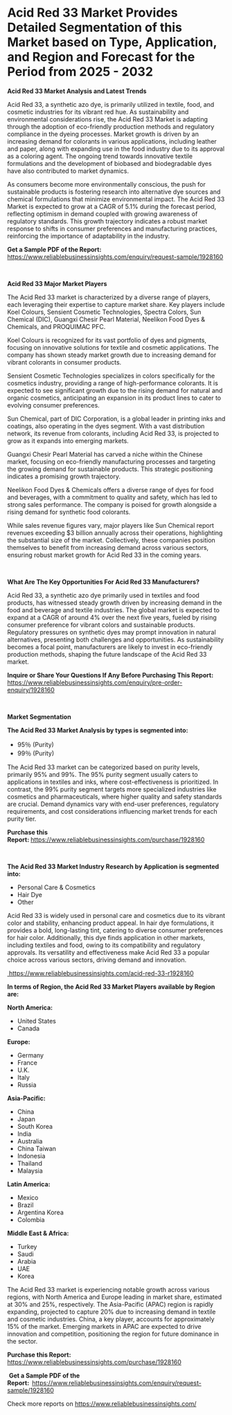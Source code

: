 <p><h1>Acid Red 33 Market Provides Detailed Segmentation of this Market based on Type, Application, and Region and Forecast for the Period from 2025 - 2032</h1></p><p><strong>Acid Red 33 Market Analysis and Latest Trends</strong></p>
<p><p>Acid Red 33, a synthetic azo dye, is primarily utilized in textile, food, and cosmetic industries for its vibrant red hue. As sustainability and environmental considerations rise, the Acid Red 33 Market is adapting through the adoption of eco-friendly production methods and regulatory compliance in the dyeing processes. Market growth is driven by an increasing demand for colorants in various applications, including leather and paper, along with expanding use in the food industry due to its approval as a coloring agent. The ongoing trend towards innovative textile formulations and the development of biobased and biodegradable dyes have also contributed to market dynamics.</p><p>As consumers become more environmentally conscious, the push for sustainable products is fostering research into alternative dye sources and chemical formulations that minimize environmental impact. The Acid Red 33 Market is expected to grow at a CAGR of 5.1% during the forecast period, reflecting optimism in demand coupled with growing awareness of regulatory standards. This growth trajectory indicates a robust market response to shifts in consumer preferences and manufacturing practices, reinforcing the importance of adaptability in the industry.</p></p>
<p><strong>Get a Sample PDF of the Report:&nbsp;</strong> <a href="https://www.reliablebusinessinsights.com/enquiry/request-sample/1928160?utm_campaign=3582&utm_medium=2&utm_source=Github&utm_content=ia&utm_term=29032025&utm_id=acid-red-33">https://www.reliablebusinessinsights.com/enquiry/request-sample/1928160</a></p>
<p>&nbsp;</p>
<p><strong>Acid Red 33 Major Market Players</strong></p>
<p><p>The Acid Red 33 market is characterized by a diverse range of players, each leveraging their expertise to capture market share. Key players include Koel Colours, Sensient Cosmetic Technologies, Spectra Colors, Sun Chemical (DIC), Guangxi Chesir Pearl Material, Neelikon Food Dyes & Chemicals, and PROQUIMAC PFC. </p><p>Koel Colours is recognized for its vast portfolio of dyes and pigments, focusing on innovative solutions for textile and cosmetic applications. The company has shown steady market growth due to increasing demand for vibrant colorants in consumer products.</p><p>Sensient Cosmetic Technologies specializes in colors specifically for the cosmetics industry, providing a range of high-performance colorants. It is expected to see significant growth due to the rising demand for natural and organic cosmetics, anticipating an expansion in its product lines to cater to evolving consumer preferences.</p><p>Sun Chemical, part of DIC Corporation, is a global leader in printing inks and coatings, also operating in the dyes segment. With a vast distribution network, its revenue from colorants, including Acid Red 33, is projected to grow as it expands into emerging markets.</p><p>Guangxi Chesir Pearl Material has carved a niche within the Chinese market, focusing on eco-friendly manufacturing processes and targeting the growing demand for sustainable products. This strategic positioning indicates a promising growth trajectory.</p><p>Neelikon Food Dyes & Chemicals offers a diverse range of dyes for food and beverages, with a commitment to quality and safety, which has led to strong sales performance. The company is poised for growth alongside a rising demand for synthetic food colorants.</p><p>While sales revenue figures vary, major players like Sun Chemical report revenues exceeding $3 billion annually across their operations, highlighting the substantial size of the market. Collectively, these companies position themselves to benefit from increasing demand across various sectors, ensuring robust market growth for Acid Red 33 in the coming years.</p></p>
<p>&nbsp;</p>
<p><strong>What Are The Key Opportunities For Acid Red 33 Manufacturers?</strong></p>
<p><p>Acid Red 33, a synthetic azo dye primarily used in textiles and food products, has witnessed steady growth driven by increasing demand in the food and beverage and textile industries. The global market is expected to expand at a CAGR of around 4% over the next five years, fueled by rising consumer preference for vibrant colors and sustainable products. Regulatory pressures on synthetic dyes may prompt innovation in natural alternatives, presenting both challenges and opportunities. As sustainability becomes a focal point, manufacturers are likely to invest in eco-friendly production methods, shaping the future landscape of the Acid Red 33 market.</p></p>
<p><strong>Inquire or Share Your Questions If Any Before Purchasing This Report:</strong> <a href="https://www.reliablebusinessinsights.com/enquiry/pre-order-enquiry/1928160?utm_campaign=3582&utm_medium=2&utm_source=Github&utm_content=ia&utm_term=29032025&utm_id=acid-red-33">https://www.reliablebusinessinsights.com/enquiry/pre-order-enquiry/1928160</a></p>
<p>&nbsp;</p>
<p><strong>Market Segmentation</strong></p>
<p><strong>The Acid Red 33 Market Analysis by types is segmented into:</strong></p>
<p><ul><li>95％ (Purity)</li><li>99％ (Purity)</li></ul></p>
<p><p>The Acid Red 33 market can be categorized based on purity levels, primarily 95% and 99%. The 95% purity segment usually caters to applications in textiles and inks, where cost-effectiveness is prioritized. In contrast, the 99% purity segment targets more specialized industries like cosmetics and pharmaceuticals, where higher quality and safety standards are crucial. Demand dynamics vary with end-user preferences, regulatory requirements, and cost considerations influencing market trends for each purity tier.</p></p>
<p><strong>Purchase this Report:&nbsp;</strong><a href="https://www.reliablebusinessinsights.com/purchase/1928160?utm_campaign=3582&utm_medium=2&utm_source=Github&utm_content=ia&utm_term=29032025&utm_id=acid-red-33">https://www.reliablebusinessinsights.com/purchase/1928160</a></p>
<p>&nbsp;</p>
<p><strong>The Acid Red 33 Market Industry Research by Application is segmented into:</strong></p>
<p><ul><li>Personal Care & Cosmetics</li><li>Hair Dye</li><li>Other</li></ul></p>
<p><p>Acid Red 33 is widely used in personal care and cosmetics due to its vibrant color and stability, enhancing product appeal. In hair dye formulations, it provides a bold, long-lasting tint, catering to diverse consumer preferences for hair color. Additionally, this dye finds application in other markets, including textiles and food, owing to its compatibility and regulatory approvals. Its versatility and effectiveness make Acid Red 33 a popular choice across various sectors, driving demand and innovation.</p></p>
<p><a href="https://www.reliablebusinessinsights.com/acid-red-33-r1928160?utm_campaign=3582&utm_medium=2&utm_source=Github&utm_content=ia&utm_term=29032025&utm_id=acid-red-33">&nbsp;https://www.reliablebusinessinsights.com/acid-red-33-r1928160</a></p>
<p><strong>In terms of Region, the Acid Red 33 Market Players available by Region are:</strong></p>
<p>
    <p> <strong> North America: </strong>
        <ul>
            <li>United States</li>
            <li>Canada</li>
        </ul>
        </p> 
    <p> <strong> Europe: </strong>
        <ul>
            <li>Germany</li>
            <li>France</li>
            <li>U.K.</li>
            <li>Italy</li>
            <li>Russia</li>
        </ul>
        </p> 
    <p> <strong> Asia-Pacific: </strong>
        <ul>
            <li>China</li>
            <li>Japan</li>
            <li>South Korea</li>
            <li>India</li>
            <li>Australia</li>
            <li>China Taiwan</li>
            <li>Indonesia</li>
            <li>Thailand</li>
            <li>Malaysia</li>
        </ul>
        </p> 
    <p> <strong> Latin America: </strong>
        <ul>
            <li>Mexico</li>
            <li>Brazil</li>
            <li>Argentina Korea</li>
            <li>Colombia</li>
        </ul>
        </p> 
    <p> <strong> Middle East & Africa: </strong>
        <ul>
            <li>Turkey</li>
            <li>Saudi</li>
            <li>Arabia</li>
            <li>UAE</li>
            <li>Korea</li>
        </ul>
    </p>
    </p>
<p><p>The Acid Red 33 market is experiencing notable growth across various regions, with North America and Europe leading in market share, estimated at 30% and 25%, respectively. The Asia-Pacific (APAC) region is rapidly expanding, projected to capture 20% due to increasing demand in textile and cosmetic industries. China, a key player, accounts for approximately 15% of the market. Emerging markets in APAC are expected to drive innovation and competition, positioning the region for future dominance in the sector.</p></p>
<p><strong>Purchase this Report: </strong><a href="https://www.reliablebusinessinsights.com/purchase/1928160?utm_campaign=3582&utm_medium=2&utm_source=Github&utm_content=ia&utm_term=29032025&utm_id=acid-red-33">https://www.reliablebusinessinsights.com/purchase/1928160</a></p>
<p>&nbsp;<strong>Get a Sample PDF of the Report:&nbsp;&nbsp;</strong><a href="https://www.reliablebusinessinsights.com/enquiry/request-sample/1928160?utm_campaign=3582&utm_medium=2&utm_source=Github&utm_content=ia&utm_term=29032025&utm_id=acid-red-33">https://www.reliablebusinessinsights.com/enquiry/request-sample/1928160</a></p>
<p><strong></strong></p>
<p>Check more reports on <a href="https://www.reliablebusinessinsights.com/?utm_campaign=3582&utm_medium=2&utm_source=Github&utm_content=ia&utm_term=29032025&utm_id=acid-red-33">https://www.reliablebusinessinsights.com/</a></p>